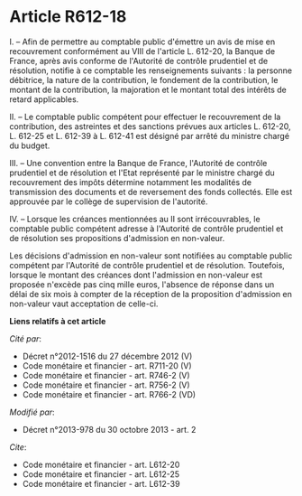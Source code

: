 # Article R612-18

I. – Afin de permettre au comptable public d'émettre un avis de mise en recouvrement conformément au VIII de l'article L.
612-20, la Banque de France, après avis conforme de l'Autorité de contrôle prudentiel et de résolution, notifie à ce
comptable les renseignements suivants : la personne débitrice, la nature de la contribution, le fondement de la contribution,
le montant de la contribution, la majoration et le montant total des intérêts de retard applicables.

II. – Le comptable public compétent pour effectuer le recouvrement de la contribution, des astreintes et des sanctions
prévues aux articles L. 612-20, L. 612-25 et L. 612-39 à L. 612-41 est désigné par arrêté du ministre chargé du budget.

III. – Une convention entre la Banque de France, l'Autorité de contrôle prudentiel et de résolution et l'Etat représenté par
le ministre chargé du recouvrement des impôts détermine notamment les modalités de transmission des documents et de
reversement des fonds collectés. Elle est approuvée par le collège de supervision de l'autorité.

IV. – Lorsque les créances mentionnées au II sont irrécouvrables, le comptable public compétent adresse à l'Autorité de
contrôle prudentiel et de résolution ses propositions d'admission en non-valeur.

Les décisions d'admission en non-valeur sont notifiées au comptable public compétent par l'Autorité de contrôle prudentiel et
de résolution. Toutefois, lorsque le montant des créances dont l'admission en non-valeur est proposée n'excède pas cinq mille
euros, l'absence de réponse dans un délai de six mois à compter de la réception de la proposition d'admission en non-valeur
vaut acceptation de celle-ci.

**Liens relatifs à cet article**

_Cité par_:

  - Décret n°2012-1516 du 27 décembre 2012 (V)
  - Code monétaire et financier - art. R711-20 (V)
  - Code monétaire et financier - art. R746-2 (V)
  - Code monétaire et financier - art. R756-2 (V)
  - Code monétaire et financier - art. R766-2 (VD)

_Modifié par_:

  - Décret n°2013-978 du 30 octobre 2013 - art. 2

_Cite_:

  - Code monétaire et financier - art. L612-20
  - Code monétaire et financier - art. L612-25
  - Code monétaire et financier - art. L612-39

